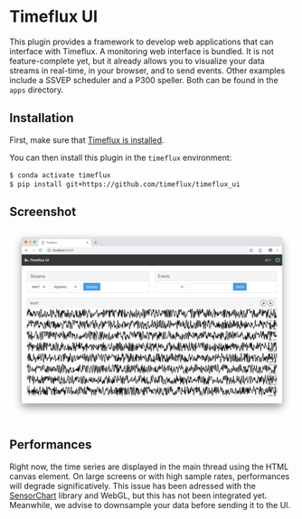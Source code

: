 # Timeflux UI

This plugin provides a framework to develop web applications that can interface with Timeflux. A monitoring web interface is bundled. It is not feature-complete yet, but it already allows you to visualize your data streams in real-time, in your browser, and to send events. Other examples include a SSVEP scheduler and a P300 speller. Both can be found in the ``apps`` directory.

## Installation

First, make sure that [Timeflux is installed](https://github.com/timeflux/timeflux).

You can then install this plugin in the ``timeflux`` environment:

```
$ conda activate timeflux
$ pip install git+https://github.com/timeflux/timeflux_ui
```

## Screenshot

![screenshot](doc/static/img/screenshot.png)

## Performances

Right now, the time series are displayed in the main thread using the HTML canvas element. On large screens or with high sample rates, performances will degrade significatively. This issue has been adressed with the [SensorChart](https://github.com/mesca/sensorchart) library and WebGL, but this has not been integrated yet. Meanwhile, we advise to downsample your data before sending it to the UI.
